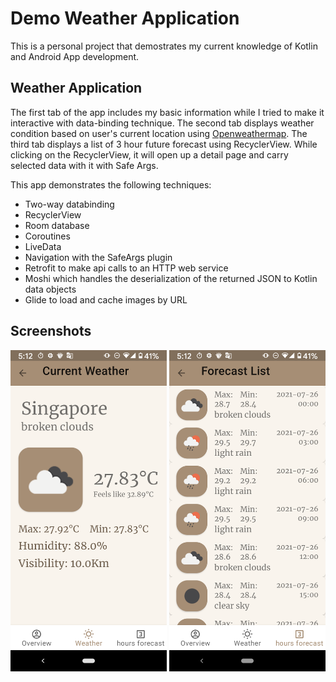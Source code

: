# Demo Weather Application

This is a personal project that demostrates my current knowledge of Kotlin and Android App development.

## Weather Application

The first tab of the app includes my basic information while I tried to make it interactive with data-binding technique.
The second tab displays weather condition based on user's current location using [Openweathermap](https://openweathermap.org/api/).
The third tab displays a list of 3 hour future forecast using RecyclerView.
While clicking on the RecyclerView, it will open up a detail page and carry selected data with it with Safe Args.

This app demonstrates the following techniques:

* Two-way databinding
* RecyclerView
* Room database
* Coroutines
* LiveData 
* Navigation with the SafeArgs plugin
* Retrofit to make api calls to an HTTP web service
* Moshi which handles the deserialization of the returned JSON to Kotlin data objects
* Glide to load and cache images by URL
  

## Screenshots

<img src="screenshots/screen_1.png" alt="Screenshot 1" width="250"/> <img src="screenshots/screen_2.png" alt="Screenshot 2" width="250"/>



